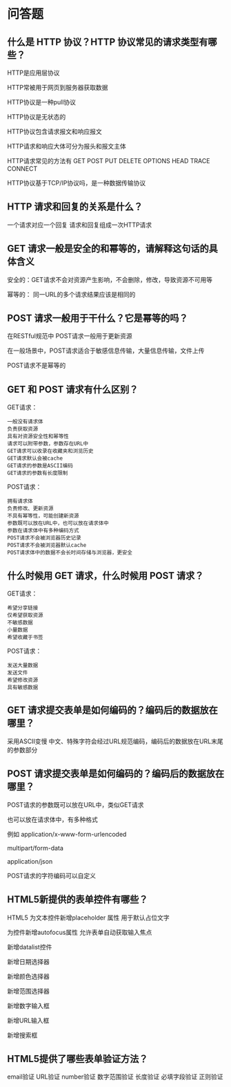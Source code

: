 # 问答题
## 什么是 HTTP 协议？HTTP 协议常见的请求类型有哪些？

HTTP是应用层协议

HTTP常被用于网页到服务器获取数据

HTTP协议是一种pull协议

HTTP协议是无状态的

HTTP协议包含请求报文和响应报文

HTTP请求和响应大体可分为报头和报文主体

HTTP请求常见的方法有 GET POST PUT DELETE OPTIONS HEAD TRACE CONNECT

HTTP协议基于TCP/IP协议吗，是一种数据传输协议

## HTTP 请求和回复的关系是什么？

一个请求对应一个回复
请求和回复组成一次HTTP请求

## GET 请求一般是安全的和幂等的，请解释这句话的具体含义

安全的：GET请求不会对资源产生影响，不会删除，修改，导致资源不可用等

幂等的： 同一URL的多个请求结果应该是相同的

## POST 请求一般用于干什么？它是幂等的吗？

在RESTful规范中 POST请求一般用于更新资源

在一般场景中，POST请求适合于敏感信息传输，大量信息传输，文件上传

POST请求不是幂等的

## GET 和 POST 请求有什么区别？

GET请求：

    一般没有请求体
    负责获取资源
    具有对资源安全性和幂等性
    请求可以附带参数，参数存在URL中
    GET请求可以收录在收藏夹和浏览历史
    GET请求默认会被cache
    GET请求的参数是ASCII编码
    GET请求的参数有长度限制

POST请求：

    拥有请求体
    负责修改、更新资源
    不具有幂等性，可能创建新资源
    参数既可以放在URL中，也可以放在请求体中
    参数在请求体中有多种编码方式
    POST请求不会被浏览器历史记录
    POST请求不会被浏览器默认cache
    POST请求体中的数据不会长时间存储与浏览器，更安全

## 什么时候用 GET 请求，什么时候用 POST 请求？

GET请求：

    希望分享链接
    仅希望获取资源
    不敏感数据
    小量数据
    希望收藏于书签

POST请求：

    发送大量数据
    发送文件
    希望修改资源
    具有敏感数据

## GET 请求提交表单是如何编码的？编码后的数据放在哪里？

采用ASCII变慢 中文、特殊字符会经过URL规范编码，编码后的数据放在URL末尾的参数部分

## POST 请求提交表单是如何编码的？编码后的数据放在哪里？

POST请求的参数既可以放在URL中，类似GET请求

也可以放在请求体中，有多种格式

例如 application/x-www-form-urlencoded

multipart/form-data

application/json

POST请求的字符编码可以自定义

## HTML5新提供的表单控件有哪些？

HTML5 为文本控件新增placeholder 属性 用于默认占位文字

为控件新增autofocus属性 允许表单自动获取输入焦点

新增datalist控件

新增日期选择器

新增颜色选择器

新增范围选择器

新增数字输入框

新增URL输入框

新增搜索框

## HTML5提供了哪些表单验证方法？

email验证 URL验证 number验证 数字范围验证 长度验证 必填字段验证 正则验证